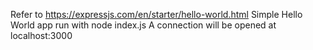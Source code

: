 Refer to
https://expressjs.com/en/starter/hello-world.html
Simple Hello World app run with 
node index.js
A connection will be opened at localhost:3000
